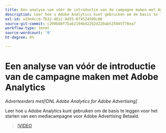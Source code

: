 ```yaml
---
title: Een analyse van vóór de introductie van de campagne maken met Adobe Analytics
description: Leer hoe u Adobe Analytics kunt gebruiken om de basis te leggen voor het starten van een mediacampagne voor Adobe Advertising Betaald.
exl-id: a19e4ccb-7b32-461c-8d55-874524509c06
source-git-commit: c299b88f75a62194bd22b2d220ab525045f78ea7
workflow-type: tm+mt
source-wordcount: '0'
ht-degree: 0%

---
```


# Een analyse van vóór de introductie van de campagne maken met Adobe Analytics

*Adverteerders met[!DNL Adobe Analytics for Adobe Advertising]*

Leer hoe u Adobe Analytics kunt gebruiken om de basis te leggen voor het starten van een mediacampagne voor Adobe Advertising Betaald.

>[!VIDEO](https://video.tv.adobe.com/v/33501)
